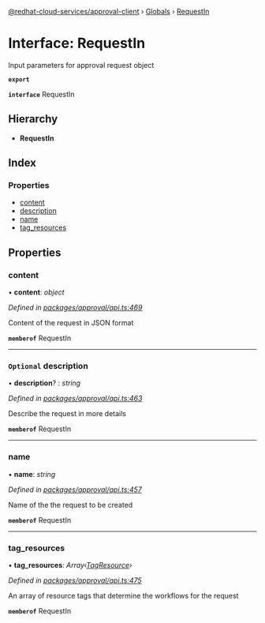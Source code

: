 [@redhat-cloud-services/approval-client](../README.md) › [Globals](../globals.md) › [RequestIn](requestin.md)

# Interface: RequestIn

Input parameters for approval request object

**`export`** 

**`interface`** RequestIn

## Hierarchy

* **RequestIn**

## Index

### Properties

* [content](requestin.md#content)
* [description](requestin.md#optional-description)
* [name](requestin.md#name)
* [tag_resources](requestin.md#tag_resources)

## Properties

###  content

• **content**: *object*

*Defined in [packages/approval/api.ts:469](https://github.com/RedHatInsights/javascript-clients/blob/master/packages/approval/api.ts#L469)*

Content of the request in JSON format

**`memberof`** RequestIn

___

### `Optional` description

• **description**? : *string*

*Defined in [packages/approval/api.ts:463](https://github.com/RedHatInsights/javascript-clients/blob/master/packages/approval/api.ts#L463)*

Describe the request in more details

**`memberof`** RequestIn

___

###  name

• **name**: *string*

*Defined in [packages/approval/api.ts:457](https://github.com/RedHatInsights/javascript-clients/blob/master/packages/approval/api.ts#L457)*

Name of the the request to be created

**`memberof`** RequestIn

___

###  tag_resources

• **tag_resources**: *Array‹[TagResource](tagresource.md)›*

*Defined in [packages/approval/api.ts:475](https://github.com/RedHatInsights/javascript-clients/blob/master/packages/approval/api.ts#L475)*

An array of resource tags that determine the workflows for the request

**`memberof`** RequestIn
